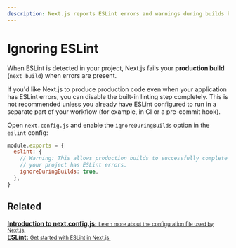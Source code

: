 ```yaml
---
description: Next.js reports ESLint errors and warnings during builds by default. Learn how to opt-out of this behavior here.
---
```


# Ignoring ESLint

When ESLint is detected in your project, Next.js fails your **production build** (`next build`) when errors are present.

If you'd like Next.js to produce production code even when your application has ESLint errors, you can disable the built-in linting step completely. This is not recommended unless you already have ESLint configured to run in a separate part of your workflow (for example, in CI or a pre-commit hook).

Open `next.config.js` and enable the `ignoreDuringBuilds` option in the `eslint` config:

```js
module.exports = {
  eslint: {
    // Warning: This allows production builds to successfully complete even if
    // your project has ESLint errors.
    ignoreDuringBuilds: true,
  },
}
```

## Related

<div class="card">
  <a href="/docs/api-reference/next.config.js/introduction">
    <b>Introduction to next.config.js:</b>
    <small>Learn more about the configuration file used by Next.js.</small>
  </a>
</div>

<div class="card">
  <a href="/docs/basic-features/eslint">
    <b>ESLint:</b>
    <small>Get started with ESLint in Next.js.</small>
  </a>
</div>
